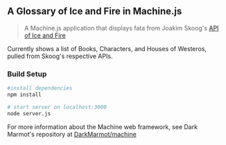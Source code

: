 ## A Glossary of Ice and Fire in Machine.js

> A Machine.js application that displays fata from Joakim Skoog's [API of Ice and Fire](https://anapioficeandfire.com)

Currently shows a list of Books, Characters, and Houses of Westeros, pulled from Skoog's respective APIs.

### Build Setup

```bash
#install dependencies
npm install

# start server on localhost:3000
node server.js
```


For more information about the Machine web framework, see Dark Marmot's repository at [DarkMarmot/machine](https://github.com/DarkMarmot/machine)